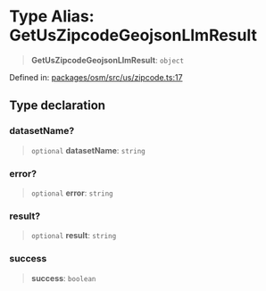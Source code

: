 # Type Alias: GetUsZipcodeGeojsonLlmResult

> **GetUsZipcodeGeojsonLlmResult**: `object`

Defined in: [packages/osm/src/us/zipcode.ts:17](https://github.com/GeoDaCenter/openassistant/blob/2c7e2a603db0fcbd6603996e5ea15006191c5f7f/packages/osm/src/us/zipcode.ts#L17)

## Type declaration

### datasetName?

> `optional` **datasetName**: `string`

### error?

> `optional` **error**: `string`

### result?

> `optional` **result**: `string`

### success

> **success**: `boolean`
